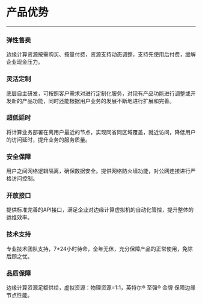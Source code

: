 # 产品优势
------
### 弹性售卖

边缘计算资源按需购买、按量付费，资源支持动态调整，支持先使用后付费，缓解企业现金压力。




### 灵活定制

底层自主研发，可按照客户需求对进行定制化服务，对现有产品功能进行调整或开发新的产品功能，同时还能根据用户业务的发展不断地进行扩展和完善。




### 超低延时

将计算业务部署在离用户最近的节点，实现同省同区域覆盖，就近访问，降低用户的访问延时，提升业务的服务质量。




### 安全保障

用户之间网络逻辑隔离，确保数据安全。提供网络防火墙功能，对公网连接进行严格访问控制。




### 开放接口

提供标准完善的API接口，满足企业对边缘计算虚拟机的自动化管控，提升整体的运维效率。




### 技术支持

专业技术团队支持，7*24小时待命，全年无休，充分保障产品的正常使用，免除后顾之忧。  



### 品质保障

边缘计算资源足额供给，虚拟资源：物理资源=1:1，英特尔® 至强® 金牌 保障边缘节点性能。


